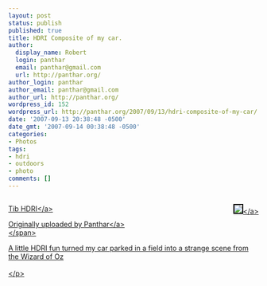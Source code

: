 ```yaml
---
layout: post
status: publish
published: true
title: HDRI Composite of my car.
author:
  display_name: Robert
  login: panthar
  email: panthar@gmail.com
  url: http://panthar.org/
author_login: panthar
author_email: panthar@gmail.com
author_url: http://panthar.org/
wordpress_id: 152
wordpress_url: http://panthar.org/2007/09/13/hdri-composite-of-my-car/
date: '2007-09-13 20:38:48 -0500'
date_gmt: '2007-09-14 00:38:48 -0500'
categories:
- Photos
tags:
- hdri
- outdoors
- photo
comments: []
---
```

<p style="float: right; margin-left: 10px; margin-bottom: 10px"> <a href="http:&#47;&#47;www.flickr.com&#47;photos&#47;panthar&#47;1226629836&#47;" title="photo sharing"><img src="http:&#47;&#47;farm2.static.flickr.com&#47;1122&#47;1226629836_3d58442f65_m.jpg" style="border: 2px solid #000000" &#47;><&#47;a></p>
<p><span style="font-size: 0.9em; margin-top: 0px"><br />
<a href="http:&#47;&#47;www.flickr.com&#47;photos&#47;panthar&#47;1226629836&#47;">Tib HDRI<&#47;a></p>
<p>Originally uploaded by <a href="http:&#47;&#47;www.flickr.com&#47;people&#47;panthar&#47;">Panthar<&#47;a><br />
<&#47;span></p>
<p>A little HDRI fun turned my car parked in a field into a strange scene from the Wizard of Oz<br />
<br clear="all" &#47;><&#47;p></p>
